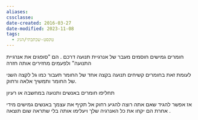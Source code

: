 ```yaml
---
aliases: 
cssclasse: 
date-created: 2016-03-27
date-modified: 2023-11-08
tags:
  - טקסט-שכתבתי/הגיג
---
```


חומרים גמישים חוסמים מעבר של אנרגיית תנועה דרכם . הם "סופגים את אנרגיית התנועה" ולפעמים מחזירים אותה חזרה

לעומת זאת בחומרים קשיחים תנועה בקצה אחד של החומר תעבור כמו גל לקצה השני של החומר ותמשיך אלאה ורחוק.

תחליפו חומרים באנשים
ותנועה  במחשבה או רעיון

אז אפשר להגיד שאם אתה רוצה להגיע רחוק אל תקיף את עצמך באנשים גמישים מידי
אחרת הם יקחו את כל האנרגיה שלך ויעלימו אותה בלי שתראה שום תוצאה .

